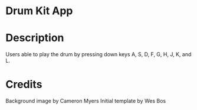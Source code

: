 # Drum Kit App

# Description

Users able to play the drum by pressing down keys A, S, D, F, G, H, J, K, and L.

# Credits

Background image by Cameron Myers
Initial template by Wes Bos
